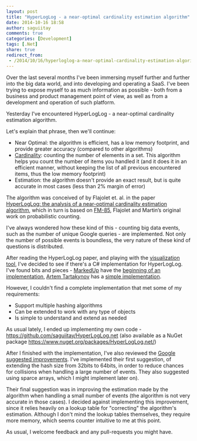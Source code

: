 ```yaml
---
layout: post
title: "HyperLogLog - a near-optimal cardinality estimation algorithm"
date: 2014-10-16 18:58
author: saguiitay
comments: true
categories: [Development]
tags: [.Net]
share: true
redirect_from:
 - /2014/10/16/hyperloglog-a-near-optimal-cardinality-estimation-algorithm/
---
```

Over the last several months I've been immersing myself further and further into the big data world, and into developing and operating a SaaS. I've been trying to
expose myself to as much information as possible - both from a business and product management point of view, as well as from a development and operation of such
platform.

Yesterday I've encountered HyperLogLog - a near-optimal cardinality estimation algorithm.

Let's explain that phrase, then we'll continue:

- Near Optimal: the algorithm is efficient, has a low memory footprint, and provide greater accuracy (compared to other algorithms)
- [Cardinality](http://en.wikipedia.org/wiki/Cardinality): counting the number of elements in a set. This algorithm helps you count the number of items you handled
it (and it does it in an efficient manner, without keeping the list of all previous encountered items, thus the low memory footprint)
- Estimation: the algorithm doesn't provide an exact result, but is quite accurate in most cases (less than 2% margin of error)

The algorithm was conceived of by Flajolet et. al. in the paper [HyperLogLog: the analysis of a near-optimal cardinality estimation algorithm](http://algo.inria.fr/flajolet/Publications/FlFuGaMe07.pdf), 
which in turn is based on [FM-85](http://algo.inria.fr/flajolet/Publications/FlMa85.pdf), Flajolet and Martin’s original work on probabilistic counting.

I've always wondered how these kind of this - counting big data events, such as the number of unique Google queries - are implemented. Not only the number of possible
events is boundless, the very nature of these kind of questions is distributed.

After reading the HyperLogLog paper, and playing with the [visualization tool](http://content.research.neustar.biz/blog/hll.html), I've decided to see if there's a C#
implementation for HyperLogLog. I've found bits and pieces - [MarkedUp](http://www.markedup.com) have the [beginning of an implementation](https://github.com/markedup-mobi/openmetrics),
[Artem Tartakynov](https://github.com/tartakynov) has a [simple implementation](https://github.com/tartakynov/hyperloglog).

However, I couldn't find a complete implementation that met some of my requirements:

- Support multiple hashing algorithms
- Can be extended to work with any type of objects
- Is simple to understand and extend as needed

As usual lately, I ended up implementing my own code - <https://github.com/saguiitay/HyperLogLog.net> (also available as a NuGet package <https://www.nuget.org/packages/HyperLogLog.net/>)

After I finished with the implementation, I've also reviewed the [Google suggested improvements](http://research.google.com/pubs/pub40671.html). I've implemented their
first suggestion, of extending the hash size from 32bits to 64bits, in order to reduce chances for collisions when handling a large number of events. They also
suggested using sparce arrays, which I might implement later on).

Their final suggestion was in improving the estimation made by the algorithm when handling a small number of events (the algorithm is not very accurate in those cases).
I decided against implementing this improvement, since it relies heavily on a lookup table for "correcting" the algorithm's estimation. Although I don't mind the lookup
tables themselves, they require more memory, which seems counter intuitive to me at this point.

As usual, I welcome feedback and any pull-requests you might have.
